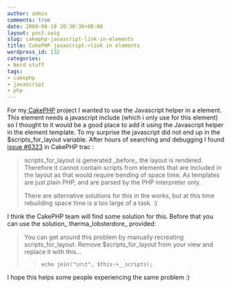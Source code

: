 ```yaml
---
author: admin
comments: true
date: 2009-08-18 20:30:36+00:00
layout: post.swig
slug: cakephp-javascript-link-in-elements
title: CakePHP javascript->link in elements
wordpress_id: 132
categories:
- Nerd stuff
tags:
- cakephp
- javascript
- php
---
```


For my[ CakePHP](http://www.cakephp.org) project I wanted to use the Javascript helper in a element. This element needs a javascript include (which i only use for this element) so I thought to it would be a good place to add it using the Javascript helper in the element template. To my surprise the javascript did not end up in the $scripts_for_layout variable. After hours of searching and debugging I found [issue #6323](https://trac.cakephp.org/ticket/6323) in CakePHP trac :


<blockquote>scripts_for_layout is generated _before_ the layout is rendered. Therefore it cannot contain scripts from elements that are included in the layout as that would require bending of space time. As templates are just plain PHP, and are parsed by the PHP interpreter only.

There are alternative solutions for this in the works, but at this time rebuilding space time is a too large of a task. :)</blockquote>


I think the CakePHP team will find some solution for this. Before that you can use the solution_ therma_lobsterdore_ provided:


<blockquote>

>
>

You can get around this problem by manually recreating scripts_for_layout. Remove $scripts_for_layout from your view and replace it with this...

>
>     echo join("\n\t", $this->__scripts);
>
>

>
> </blockquote>


I hope this helps some people experiencing the same problem :)
